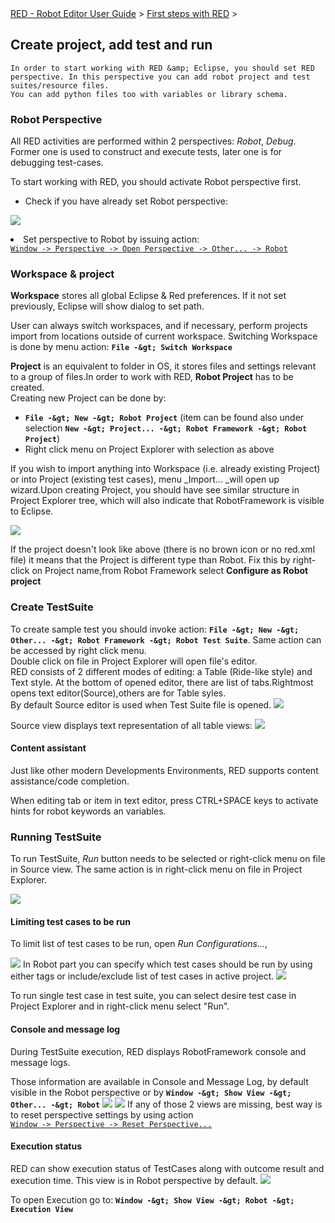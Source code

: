 <html>
<head>
<link href="PLUGINS_ROOT/org.robotframework.ide.eclipse.main.plugin.doc.user/help/style.css" rel="stylesheet" type="text/css"/>
</head>
<body>
<a href="..\..\index.html">RED - Robot Editor User Guide</a> &gt; <a href="..\first_steps.html">First steps with RED</a> &gt; 
	<h2>Create project, add test and run</h2>
	
	In order to start working with RED &amp; Eclipse, you should set RED perspective. In this perspective you can add robot project and test suites/resource files.
	You can add python files too with variables or library schema.

<h3>Robot Perspective</h3>
<p>
All RED activities are performed within 2 perspectives: <i>Robot</i>, <i>Debug</i>. Former one is used to construct and execute tests, later one is for debugging test-cases.

To start working with RED, you should activate Robot perspective first.
</p>
<ul>
<li>Check if you have already set Robot perspective: 
	<br/></li></ul></body></html>

![](images/robot_perspective_toolbar.png) 
<li>Set perspective to Robot by issuing action: <code><a class="command" href="javascript:executeCommand('org.eclipse.ui.perspectives.showPerspective(org.eclipse.ui.perspectives.showPerspective.perspectiveId=org.eclipse.ui.perspectives.RobotPerspective)')">
Window -&gt; Perspective -&gt; Open Perspective -&gt; Other... -&gt; Robot</a></code></li>

### Workspace &amp; project

__Workspace__ stores all global Eclipse &amp; Red preferences. If it not set previously, Eclipse will show dialog to set path.

User can always switch workspaces, and if necessary, perform projects import from locations outside of current workspace.
Switching Workspace is done by menu action: __`` File -&gt; Switch Workspace ``__

__Project__ is an equivalent to folder in OS, it stores files and settings relevant to a group of files.In order to work with RED, __Robot Project__ has to be created.  
Creating new Project can be done by:

*   __`` File -&gt; New -&gt; Robot Project ``__ (item can be found also under selection __`` New -&gt; Project... -&gt; Robot Framework -&gt; Robot Project ``__)
*   Right click menu on Project Explorer with selection as above

If you wish to import anything into Workspace (i.e. already existing Project) or into Project (existing test cases), menu _Import... _will open up wizard.Upon creating Project, you should have see similar structure in Project Explorer tree, which will also indicate that RobotFramework is visible to Eclipse.

![](images/view_project_explorer.png)
  

If the project doesn't look like above (there is no brown icon or no red.xml file) it means that the Project is different type than Robot.
Fix this by right-click on Project name,from Robot Framework select __Configure as Robot project__

### Create TestSuite

To create sample test you should invoke action: __`` File -&gt; New -&gt; Other... -&gt; Robot Framework -&gt; Robot Test Suite ``__. Same action can be accessed by right click menu.  
Double click on file in Project Explorer will open file's editor.  
RED consists of 2 different modes of editing: a Table (Ride-like style) and Text style. At the bottom of opened editor, there are list of tabs.Rightmost opens text editor(Source),others are for Table syles.   
By default Source editor is used when Test Suite file is opened. ![](images/red_editor_table.png) 

Source view displays text representation of all table views:
![](images/red_editor_source.png)

#### Content assistant

Just like other modern Developments Environments, RED supports content assistance/code completion. 

When editing tab or item in text editor, press CTRL+SPACE keys to activate hints for robot keywords an variables.

### Running TestSuite

To run TestSuite, _Run_ button needs to be selected or right-click menu on file in Source view. The same action is in right-click menu on file in Project Explorer.

![](images/run_configurations_toolbar.png)

#### Limiting test cases to be run 

To limit list of test cases to be run, open _Run Configurations..._,   

![](images/run_configurations_robot.png)
In Robot part you can specify which test cases should be run by using either tags or include/exclude list of test cases in active project. 
![](images/run_configurations_all.png)

To run single test case in test suite, you can select desire test case in Project Explorer and in right-click menu select "Run".

#### Console and message log

During TestSuite execution, RED displays RobotFramework console and message logs.

Those information are available in Console and Message Log, by default visible in the Robot perspective or by __`` Window -&gt; Show View -&gt; Other... -&gt; Robot ``__
![](images/view_console.png) 
![](images/view_msg_log.png) 
If any of those 2 views are missing, best way is to reset perspective settings by using action <code><a class="command" href="javascript:executeCommand('org.eclipse.ui.window.resetPerspective()')">
Window -&gt; Perspective -&gt; Reset Perspective...</a></code>

#### Execution status

RED can show execution status of TestCases along with outcome result and execution time. This view is in Robot perspective by default.
![](images/view_exec.png) 
  

To open Execution go to: __`` Window -&gt; Show View -&gt; Robot -&gt; Execution View ``__